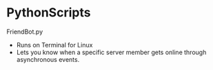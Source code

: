 # PythonScripts


FriendBot.py
- Runs on Terminal for Linux
- Lets you know when a specific server member gets online through asynchronous events.
